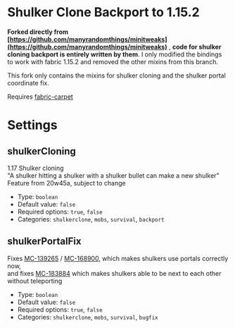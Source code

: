 # Shulker Clone Backport to 1.15.2

**Forked directly from 
[https://github.com/manyrandomthings/minitweaks](https://github.com/manyrandomthings/minitweaks)**
, **code for shulker cloning backport is entirely written by them**.
I only modified the bindings to work with fabric 1.15.2 and removed the other
mixins from this branch.

This fork only contains the mixins for shulker cloning and the shulker portal
coordinate fix.

Requires [fabric-carpet](https://github.com/gnembon/fabric-carpet)

# Settings

## shulkerCloning
1.17 Shulker cloning  
"A shulker hitting a shulker with a shulker bullet can make a new shulker"  
Feature from 20w45a, subject to change  
* Type: `boolean`
* Default value: `false`
* Required options: `true`, `false`
* Categories: `shulkerclone`, `mobs`, `survival`, `backport`

## shulkerPortalFix
Fixes [MC-139265](https://bugs.mojang.com/browse/MC-139265) / [MC-168900](https://bugs.mojang.com/browse/MC-168900), which makes shulkers use portals correctly now,  
and fixes [MC-183884](https://bugs.mojang.com/browse/MC-183884) which makes shulkers able to be next to each other without teleporting
* Type: `boolean`
* Default value: `false`
* Required options: `true`, `false`
* Categories: `shulkerclone`, `mobs`, `survival`, `bugfix`
